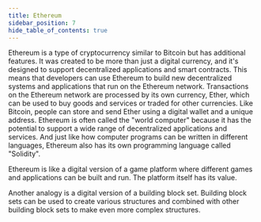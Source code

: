```yaml
---
title: Ethereum
sidebar_position: 7
hide_table_of_contents: true
---
```


Ethereum is a type of cryptocurrency similar to Bitcoin but has additional features. It was created to be more than just a digital currency, and it's designed to support decentralized applications and smart contracts. This means that developers can use Ethereum to build new decentralized systems and applications that run on the Ethereum network. Transactions on the Ethereum network are processed by its own currency, Ether, which can be used to buy goods and services or traded for other currencies. Like Bitcoin, people can store and send Ether using a digital wallet and a unique address. Ethereum is often called the "world computer" because it has the potential to support a wide range of decentralized applications and services. And just like how computer programs can be written in different languages, Ethereum also has its own programming language called "Solidity".

Ethereum is like a digital version of a game platform where different games and applications can be built and run. The platform itself has its value.

Another analogy is a digital version of a building block set. Building block sets can be used to create various structures and combined with other building block sets to make even more complex structures.
